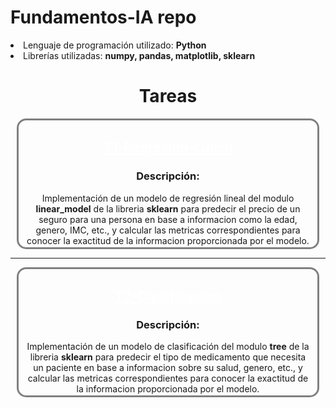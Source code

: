 # Fundamentos-IA repo
<p style="font-size:18px;">
    <li>Lenguaje de programación utilizado: <strong>Python</strong></li>
    <li>Librerías utilizadas: <strong>numpy, pandas, matplotlib, sklearn</strong></li>
</p>
<h1 align="center">Tareas</h3>
<div align="center" style="border: 3px solid gray; border-radius: 15px; margin:10px; padding:2px;">
    <h2><a
        style="color: white"
        href="https://github.com/Alejo-P/Fundamentos-IA/tree/main/T1-Regresion-Lineal"
        target="_blank"
    >T1-Regresion-Lineal</a></h2>
    <h3>Descripción:</h3>
    <p style="
        margin: 0px 10px;
        justify-content: space-between;">
        Implementación de un modelo de regresión lineal del modulo <strong>linear_model</strong> de la libreria <strong>sklearn</strong> para predecir el precio de un seguro para una persona en base a informacion como la edad, genero, IMC, etc., y calcular las metricas correspondientes para conocer la exactitud de la informacion proporcionada por el modelo.
    </p>
</div>

<hr>

<div align="center" style="border: 3px solid gray; border-radius: 15px; margin:10px; padding:2px;">
    <h2><a
        style="color: white"
        href="https://github.com/Alejo-P/Fundamentos-IA/tree/main/T2-Clasificacion"
        target="_blank"
    >T2-Clasificacion</a></h2>
    <h3>Descripción:</h3>
    <p style="
        margin: 0px 10px;
        justify-content: space-between;">
        Implementación de un modelo de clasificación del modulo <strong>tree</strong> de la libreria <strong>sklearn</strong> para predecir el tipo de medicamento que necesita un paciente en base a informacion sobre su salud, genero, etc., y calcular las metricas correspondientes para conocer la exactitud de la informacion proporcionada por el modelo.
    </p>
</div>